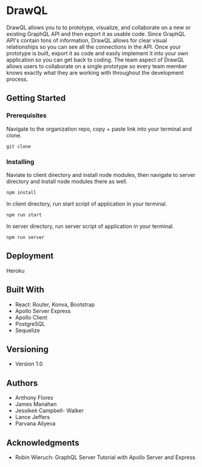 # DrawQL

DrawQL allows you to to prototype, visualize, and collaborate on a new or existing GraphQL API and then export it as usable code. Since GraphQL API's contain tons of information, DrawQL allows for clear visual relationships so you can see all the connections in the API. Once your prototype is built, export it as code and easily implement it into your own application so you can get back to coding. The team aspect of DrawQL allows users to collaborate on a single prototype so every team member knows exactly what they are working with throughout the development process.


## Getting Started

### Prerequisites
Navigate to the organization repo, copy + paste link into your terminal and clone.


`git clone` 

### Installing
Naviate to client directory and install node modules, then navigate to server directory and install node modules there as well.

`npm install` 

In client directory, run start script of application in your terminal.

`npm run start` 

In server directory, run server script of application in your terminal.

`npm run server` 

## Deployment
Heroku

## Built With
* React: Router, Konva, Bootstrap
* Apollo Server Express
* Apollo Client
* PostgreSQL
* Sequelize

## Versioning
* Version 1.0 

## Authors
 * Anthony Flores
 * James Manahan
 * Jessikeé Campbell- Walker
 * Lance Jeffers
 * Parvana Aliyeva

## Acknowledgments
  * Robin Wieruch: GraphQL Server Tutorial with Apollo Server and Express
